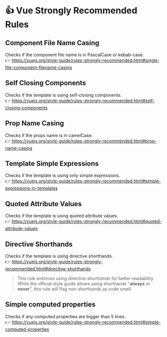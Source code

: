 # 👍 Vue Strongly Recommended Rules

## Component File Name Casing

Checks if the component file name is in PascalCase or kebab-case. &nbsp;&nbsp;<br />
👉 https://vuejs.org/style-guide/rules-strongly-recommended.html#single-file-component-filename-casing

## Self Closing Components

Checks if the template is using self-closing components. &nbsp;&nbsp;<br />
👉 https://vuejs.org/style-guide/rules-strongly-recommended.html#self-closing-components

## Prop Name Casing

Checks if the props name is in camelCase. &nbsp;&nbsp;<br />
👉 https://vuejs.org/style-guide/rules-strongly-recommended.html#prop-name-casing

## Template Simple Expressions

Checks if the template is using only simple expressions. &nbsp;&nbsp;<br />
👉 https://vuejs.org/style-guide/rules-strongly-recommended.html#simple-expressions-in-templates

## Quoted Attribute Values

Checks if the template is using quoted attribute values. &nbsp;&nbsp;<br />
👉 https://vuejs.org/style-guide/rules-strongly-recommended.html#quoted-attribute-values

## Directive Shorthands

Checks if the template is using directive shorthands. &nbsp;&nbsp;<br />
👉 https://vuejs.org/style-guide/rules-strongly-recommended.html#directive-shorthands

> This rule enforces using directive shorthands for better readability. While the official style guide allows using shorthands "**always** or **never**", this rule will flag non-shorthands as code smell.

## Simple computed properties

Checks if any computed properties are bigger than 5 lines. &nbsp;&nbsp;<br />
👉 https://vuejs.org/style-guide/rules-strongly-recommended.html#simple-computed-properties
